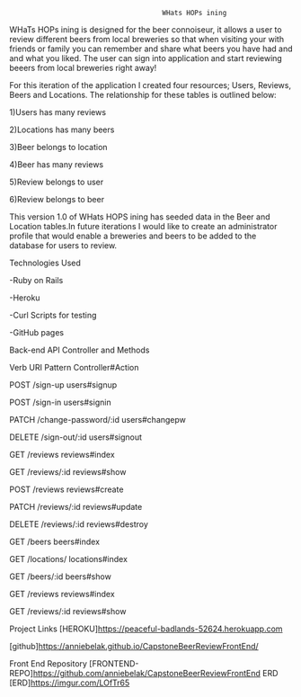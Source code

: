                                           WHats HOPs ining

WHaTs HOPs ining is designed for the beer connoiseur, it allows a user to review different beers from local
breweries so that when visiting your with friends or family you can remember and share what beers you have had and
and what you liked. The user can sign into application and start reviewing beeers from local breweries right away!


For this iteration of the application I created four resources;
Users, Reviews, Beers and Locations. The relationship for these tables is outlined
below:

1)Users has many reviews

2)Locations has many beers

3)Beer belongs to location

4)Beer has many  reviews

5)Review  belongs to user

6)Review belongs to  beer


This version 1.0 of WHats HOPS ining has seeded data in the
 Beer and Location tables.In future iterations I would like to create
 an administrator profile that would enable a breweries and beers to be
 added to the database for users to review.


Technologies Used

-Ruby on Rails

-Heroku

-Curl Scripts for testing

-GitHub pages


Back-end API Controller and Methods

Verb	URI Pattern	Controller#Action

POST	/sign-up	users#signup

POST	/sign-in	users#signin

PATCH	/change-password/:id	users#changepw

DELETE	/sign-out/:id	users#signout

GET	/reviews	reviews#index

GET	/reviews/:id	reviews#show

POST	/reviews	reviews#create

PATCH	/reviews/:id	reviews#update

DELETE	/reviews/:id	reviews#destroy

GET	/beers	beers#index

GET	/locations/ locations#index

GET	/beers/:id	beers#show

GET	/reviews	reviews#index

GET	/reviews/:id	reviews#show


Project Links
[HEROKU]https://peaceful-badlands-52624.herokuapp.com

[github]https://anniebelak.github.io/CapstoneBeerReviewFrontEnd/

Front End Repository
[FRONTEND-REPO]https://github.com/anniebelak/CapstoneBeerReviewFrontEnd
ERD
[ERD]https://imgur.com/LOfTr65

